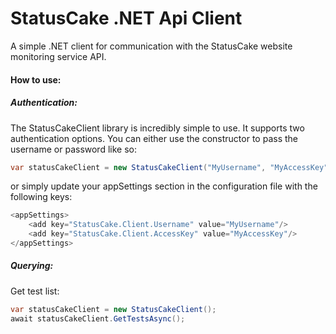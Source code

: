 # StatusCake .NET Api Client
A simple .NET client for communication with the StatusCake website monitoring service API.

#### How to use:


##### Authentication:
The StatusCakeClient library is incredibly simple to use. It supports two authentication options. You can either use the constructor to pass the username or password like so:
```c#
var statusCakeClient = new StatusCakeClient("MyUsername", "MyAccessKey");
```
or simply update your appSettings section in the configuration file with the following keys:
```c#
<appSettings>
    <add key="StatusCake.Client.Username" value="MyUsername"/>
    <add key="StatusCake.Client.AccessKey" value="MyAccessKey"/>
</appSettings>
```

##### Querying: 

Get test list:

```c#
var statusCakeClient = new StatusCakeClient();
await statusCakeClient.GetTestsAsync();
```
